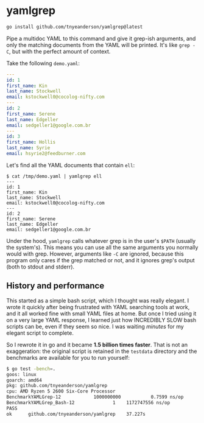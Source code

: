 # yamlgrep

```bash
go install github.com/tnyeanderson/yamlgrep@latest
```

Pipe a multidoc YAML to this command and give it grep-ish arguments, and only
the matching documents from the YAML will be printed. It's like `grep -C`, but
with the perfect amount of context.

Take the following `demo.yaml`:

```yaml
---
id: 1
first_name: Kin
last_name: Stockwell
email: kstockwell0@cocolog-nifty.com
---
id: 2
first_name: Serene
last_name: Edgeller
email: sedgeller1@google.com.br
---
id: 3
first_name: Hollis
last_name: Syrie
email: hsyrie2@feedburner.com
```

Let's find all the YAML documents that contain `ell`:

```
$ cat /tmp/demo.yaml | yamlgrep ell
---
id: 1
first_name: Kin
last_name: Stockwell
email: kstockwell0@cocolog-nifty.com
---
id: 2
first_name: Serene
last_name: Edgeller
email: sedgeller1@google.com.br
```

Under the hood, `yamlgrep` calls whatever grep is in the user's `$PATH`
(usually the system's). This means you can use all the same arguments you
normally would with grep. However, arguments like `-C` are ignored, because
this program only cares if the grep matched or not, and it ignores grep's
output (both to stdout and stderr).

## History and performance

This started as a simple bash script, which I thought was really elegant.
I wrote it quickly after being frustrated with YAML searching tools at work,
and it all worked fine with small YAML files at home. But once I tried using it
on a very large YAML response, I learned just how INCREDIBLY SLOW bash scripts
can be, even if they seem so nice. I was waiting *minutes* for my elegant
script to complete.

So I rewrote it in go and it became **1.5 billion times faster**. That is not
an exaggeration: the original script is retained in the `testdata` directory
and the benchmarks are available for you to run yourself:

```bash
$ go test -bench=.
goos: linux
goarch: amd64
pkg: github.com/tnyeanderson/yamlgrep
cpu: AMD Ryzen 5 2600 Six-Core Processor
BenchmarkYAMLGrep-12         	1000000000	         0.7599 ns/op
BenchmarkYAMLGrep_Bash-12    	       1	1172747556 ns/op
PASS
ok  	github.com/tnyeanderson/yamlgrep	37.227s
```
